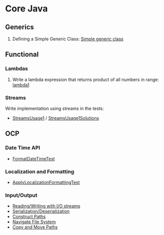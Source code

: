 Core Java
=========

Generics
--------
1. Defining a Simple Generic Class: [Simple generic class](generics-kata/src/main/java/learn/katas/corejava/generics/simple)

Functional
----------

### Lambdas
1. Write a lambda expression that returns product of all numbers in range: 
    [lambda1](fp-kata/src/main/java/learn/katas/corejava/fp/lambda1/BinaryOperations.java)
    
### Streams
Write implementation using streams in the tests:  
* [StreamsUsage1](streams/src/test/java/learn/katas/corejava/streams/StreamsUsage1.java) / 
[StreamsUsage1Solutions](streams/src/test/java/learn/katas/corejava/streams/StreamsUsage1Solutions.java)

OCP
---
    
### Date Time API
* [FormatDateTimeTest](ocp-kata/src/test/java/learn/katas/corejava/ocpkata/datetime/FormatDateTimeTest.java)

### Localization and Formatting
* [ApplyLocalizationFormattingTest](ocp-kata/src/test/java/learn/katas/corejava/ocpkata/localization/ApplyLocalizationFormattingTest.java)

### Input/Output
* [Reading/Writing with I/O streams](ocp-kata/src/test/java/learn/katas/corejava/ocpkata/io/ReadingWriting.java)
* [Serialization/Deserialization](ocp-kata/src/test/java/learn/katas/corejava/ocpkata/io/Serialization.java)
* [Construct Paths](ocp-kata/src/test/java/learn/katas/corejava/ocpkata/io/ConstructPaths.java)
* [Navigate File System](ocp-kata/src/test/java/learn/katas/corejava/ocpkata/io/NavigateFileSystem.java)
* [Copy and Move Paths](ocp-kata/src/test/java/learn/katas/corejava/ocpkata/io/CopyMove.java)

